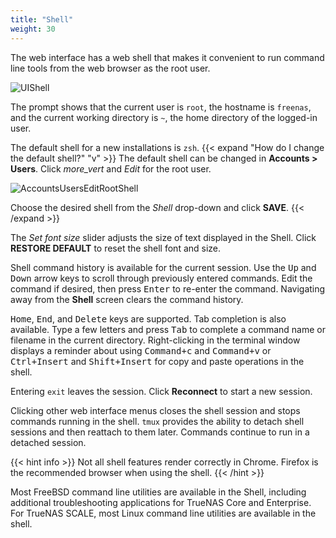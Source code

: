 ```yaml
---
title: "Shell"
weight: 30
---
```


The web interface has a web shell that makes it convenient to run command line tools from the web browser as the root user.

![UIShell](/images/CORE/12.0/UIShell.png "TrueNAS Shell")

The prompt shows that the current user is `root`, the hostname is `freenas`, and the current working directory is `~`, the home directory of the logged-in user.

The default shell for a new installations is `zsh`.
{{< expand "How do I change the default shell?" "v" >}}
The default shell can be changed in **Accounts > Users**.
Click <i class="material-icons" aria-hidden="true" title="Options">more_vert</i> and *Edit* for the root user.

![AccountsUsersEditRootShell](/images/CORE/12.0/AccountsUsersEditRootShell.png "Shell Options")

Choose the desired shell from the *Shell* drop-down and click **SAVE**.
{{< /expand >}}

The *Set font size* slider adjusts the size of text displayed in the Shell. Click **RESTORE DEFAULT** to reset the shell font and size.

Shell command history is available for the current session.
Use the <kbd>Up</kbd> and <kbd>Down</kbd> arrow keys to scroll through previously entered commands.
Edit the command if desired, then press <kbd>Enter</kbd> to re-enter the command.
Navigating away from the **Shell** screen clears the command history.

<kbd>Home</kbd>, <kbd>End</kbd>, and <kbd>Delete</kbd> keys are supported.
Tab completion is also available.
Type a few letters and press <kbd>Tab</kbd> to complete a command name or filename in the current directory.
Right-clicking in the terminal window displays a reminder about using <kbd>Command+c</kbd> and <kbd>Command+v</kbd> or <kbd>Ctrl+Insert</kbd> and <kbd>Shift+Insert</kbd> for copy and paste operations in the shell.

Entering `exit` leaves the session.
Click **Reconnect** to start a new session.

Clicking other web interface menus closes the shell session and stops commands running in the shell.
`tmux` provides the ability to detach shell sessions and then reattach to them later.
Commands continue to run in a detached session.

{{< hint info >}}
Not all shell features render correctly in Chrome. Firefox is the recommended browser when using the shell.
{{< /hint >}}

Most FreeBSD command line utilities are available in the Shell, including additional troubleshooting applications for TrueNAS Core and Enterprise.  
For TrueNAS SCALE, most Linux command line utilities are available in the shell.
